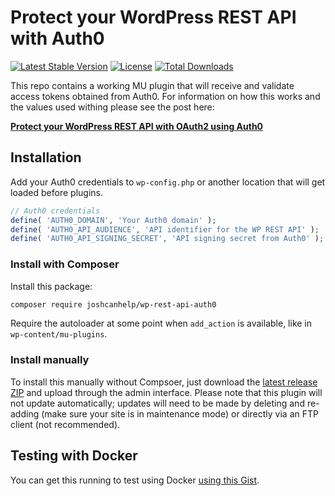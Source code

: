 # Protect your WordPress REST API with Auth0

[![Latest Stable Version](https://poser.pugx.org/joshcanhelp/wp-rest-api-auth0/v/stable)](https://packagist.org/packages/joshcanhelp/wp-rest-api-auth0)
[![License](https://poser.pugx.org/joshcanhelp/wp-rest-api-auth0/license)](https://packagist.org/packages/joshcanhelp/wp-rest-api-auth0)
[![Total Downloads](https://poser.pugx.org/joshcanhelp/wp-rest-api-auth0/downloads)](https://packagist.org/packages/joshcanhelp/wp-rest-api-auth0)

This repo contains a working MU plugin that will receive and validate access tokens obtained from Auth0. For information on how this works and the values used withing please see the post here:

**[Protect your WordPress REST API with OAuth2 using Auth0](https://www.joshcanhelp.com/protect-wordpress-rest-api-with-oauth2-auth0/)**

## Installation 

Add your Auth0 credentials to `wp-config.php` or another location that will get loaded before plugins.

```php
// Auth0 credentials
define( 'AUTH0_DOMAIN', 'Your Auth0 domain' );
define( 'AUTH0_API_AUDIENCE', 'API identifier for the WP REST API' );
define( 'AUTH0_API_SIGNING_SECRET', 'API signing secret from Auth0' );
```

### Install with Composer

Install this package:

```bash
composer require joshcanhelp/wp-rest-api-auth0
```

Require the autoloader at some point when `add_action` is available, like in `wp-content/mu-plugins`.

### Install manually

To install this manually without Compsoer, just download the [latest release ZIP](https://github.com/joshcanhelp/wp-rest-api-auth0/releases) and upload through the admin interface. Please note that this plugin will not update automatically; updates will need to be made by deleting and re-adding (make sure your site is in maintenance mode) or directly via an FTP client (not recommended).

## Testing with Docker

You can get this running to test using Docker [using this Gist](https://gist.github.com/joshcanhelp/0e35b657ca03142e3d79595c28bb3ed7).
